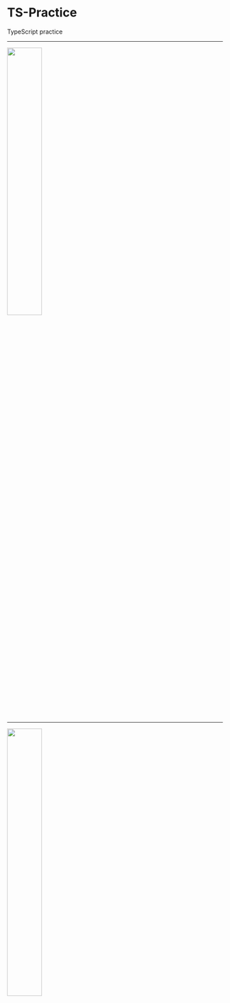 # TS-Practice
TypeScript practice
<hr>
<img src="https://pbs.twimg.com/profile_images/1648471227416346625/v84A9gXA_400x400.png" align="center" height="40%" width="40%"/>
<hr>
<img src="https://upload.wikimedia.org/wikipedia/commons/thumb/9/99/Unofficial_JavaScript_logo_2.svg/1200px-Unofficial_JavaScript_logo_2.svg.png" align="center" height="40%" width="40%"/>

